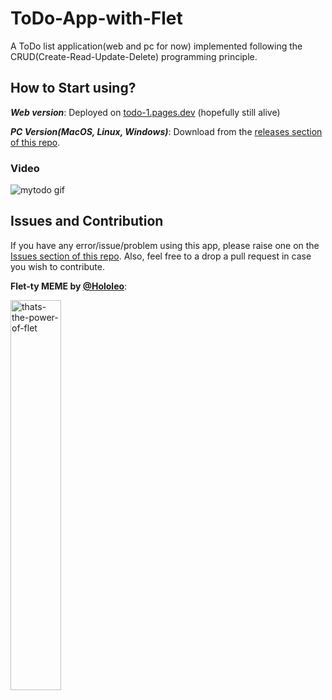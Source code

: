 # ToDo-App-with-Flet

 A ToDo list application(web and pc for now) implemented following the CRUD(Create-Read-Update-Delete) programming principle.

## How to Start using?

**_Web version_**: Deployed on [todo-1.pages.dev](https://todo-1.pages.dev/) (hopefully still alive)

**_PC Version(MacOS, Linux, Windows)_**: Download from the [releases section of this repo](https://github.com/ndonkoHenri/ToDo-App-with-Flet/releases).
 
 ### Video
 
 ![mytodo gif](https://user-images.githubusercontent.com/98978078/195563023-fb30951c-b5f4-40bb-8cb5-61ecea1ac4da.gif)
 
 ## Issues and Contribution
 
If you have any error/issue/problem using this app, please raise one on the [Issues section of this repo](https://github.com/ndonkoHenri/ToDo-App-with-Flet/issues).
Also, feel free to a drop a pull request in case you wish to contribute.

**Flet-ty MEME by [@Hololeo](https://github.com/hololeo)**:

<img src="https://user-images.githubusercontent.com/98978078/195565736-170f1aea-ed0b-433c-ab2d-3a34d23a6994.jpeg" alt="thats-the-power-of-flet" width=40% align="center">
